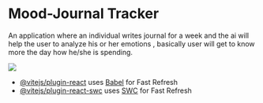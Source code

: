 # Mood-Journal Tracker
An application where an individual writes journal for a week and the ai will help the user to analyze his or her emotions , basically user will get to know more the day how he/she is spending.

![](images/mood-journalss.png)


- [@vitejs/plugin-react](https://github.com/vitejs/vite-plugin-react/blob/main/packages/plugin-react/README.md) uses [Babel](https://babeljs.io/) for Fast Refresh
- [@vitejs/plugin-react-swc](https://github.com/vitejs/vite-plugin-react-swc) uses [SWC](https://swc.rs/) for Fast Refresh
